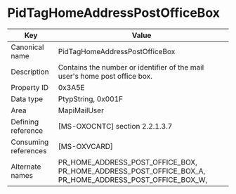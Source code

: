 # PidTagHomeAddressPostOfficeBox

| Key | Value |
|---|---|
| Canonical name | PidTagHomeAddressPostOfficeBox |
| Description | Contains the number or identifier of the mail user's home post office box. |
| Property ID | 0x3A5E |
| Data type | PtypString, 0x001F |
| Area | MapiMailUser |
| Defining reference | [MS-OXOCNTC] section 2.2.1.3.7 |
| Consuming references | [MS-OXVCARD] |
| Alternate names | PR_HOME_ADDRESS_POST_OFFICE_BOX, PR_HOME_ADDRESS_POST_OFFICE_BOX_A, PR_HOME_ADDRESS_POST_OFFICE_BOX_W, |
